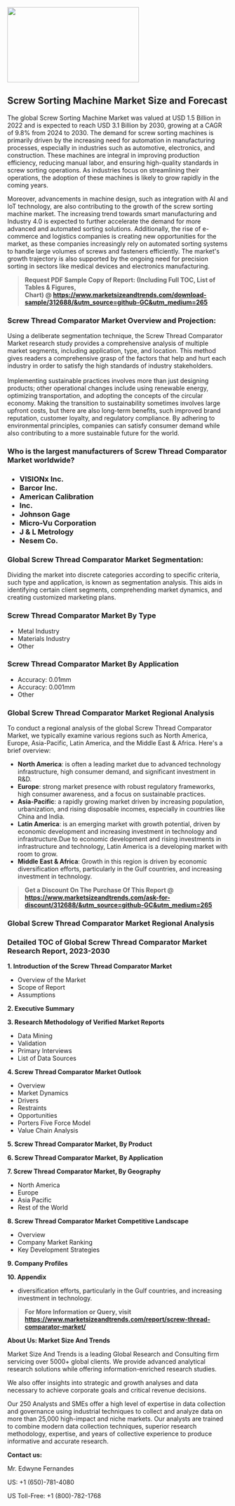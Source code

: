 <p><img class="alignnone size-medium wp-image-20088" src="https://ffe5etoiles.com/wp-content/uploads/2024/12/MST1-300x171.png" alt="" width="300" height="171" /></p><h2>Screw Sorting Machine Market Size and Forecast</h2><p>The global Screw Sorting Machine Market was valued at USD 1.5 Billion in 2022 and is expected to reach USD 3.1 Billion by 2030, growing at a CAGR of 9.8% from 2024 to 2030. The demand for screw sorting machines is primarily driven by the increasing need for automation in manufacturing processes, especially in industries such as automotive, electronics, and construction. These machines are integral in improving production efficiency, reducing manual labor, and ensuring high-quality standards in screw sorting operations. As industries focus on streamlining their operations, the adoption of these machines is likely to grow rapidly in the coming years.</p><p>Moreover, advancements in machine design, such as integration with AI and IoT technology, are also contributing to the growth of the screw sorting machine market. The increasing trend towards smart manufacturing and Industry 4.0 is expected to further accelerate the demand for more advanced and automated sorting solutions. Additionally, the rise of e-commerce and logistics companies is creating new opportunities for the market, as these companies increasingly rely on automated sorting systems to handle large volumes of screws and fasteners efficiently. The market's growth trajectory is also supported by the ongoing need for precision sorting in sectors like medical devices and electronics manufacturing.</p></p><blockquote id="" class=""><strong>Request PDF Sample Copy of Report: (Including Full TOC, List of Tables &amp; Figures, Chart)&nbsp;@&nbsp;<strong><a href="https://www.marketsizeandtrends.com/download-sample/312688/&utm_source=github-GC&utm_medium=265" target="_blank">https://www.marketsizeandtrends.com/download-sample/312688/&utm_source=github-GC&utm_medium=265</a></strong></strong></blockquote><h3 id="" class="">Screw Thread Comparator Market&nbsp;Overview and Projection:</h3><p id="" class="">Using a deliberate segmentation technique, the Screw Thread Comparator Market research study provides a comprehensive analysis of multiple market segments, including application, type, and location. This method gives readers a comprehensive grasp of the factors that help and hurt each industry in order to satisfy the high standards of industry stakeholders. <br /> <br />Implementing sustainable practices involves more than just designing products; other operational changes include using renewable energy, optimizing transportation, and adopting the concepts of the circular economy. Making the transition to sustainability sometimes involves large upfront costs, but there are also long-term benefits, such improved brand reputation, customer loyalty, and regulatory compliance. By adhering to environmental principles, companies can satisfy consumer demand while also contributing to a more sustainable future for the world.</p><h3 id="" class="">Who is the largest manufacturers of&nbsp;Screw Thread Comparator Market worldwide?</h3><h3 class=""><p><ul><li>VISIONx Inc. </li><li> Barcor Inc. </li><li> American Calibration </li><li> Inc. </li><li> Johnson Gage </li><li> Micro-Vu Corporation </li><li> J & L Metrology </li><li> Nesem Co.</li></ul></p></h3><h3 id="" class="">Global&nbsp;Screw Thread Comparator Market Segmentation:</h3><p id="" class="">Dividing the market into discrete categories according to specific criteria, such type and application, is known as segmentation analysis. This aids in identifying certain client segments, comprehending market dynamics, and creating customized marketing plans.</p><h3 id="" class="">Screw Thread Comparator Market&nbsp;By Type</h3><p><p><ul><li>Metal Industry</li><li> Materials Industry</li><li> Other</p></li></ul></p></p><h3 id="" class="">Screw Thread Comparator Market&nbsp;By Application</h3><p class=""><p><ul><li>Accuracy: 0.01mm</li><li> Accuracy: 0.001mm</li><li> Other</li></ul></p></p><h3 id="" class="">Global Screw Thread Comparator Market Regional Analysis</h3><p id="" class="">To conduct a regional analysis of the global Screw Thread Comparator Market, we typically examine various regions such as North America, Europe, Asia-Pacific, Latin America, and the Middle East &amp; Africa. Here's a brief overview:</p><ul><li><strong>North America</strong>: is often a leading market due to advanced technology infrastructure, high consumer demand, and significant investment in R&amp;D.</li><li><strong>Europe</strong>: strong market presence with robust regulatory frameworks, high consumer awareness, and a focus on sustainable practices.</li><li><strong>Asia-Pacific</strong>: a rapidly growing market driven by increasing population, urbanization, and rising disposable incomes, especially in countries like China and India.</li><li><strong>Latin America</strong>: is an emerging market with growth potential, driven by economic development and increasing investment in technology and infrastructure.Due to economic development and rising investments in infrastructure and technology, Latin America is a developing market with room to grow.</li><li><strong>Middle East &amp; Africa</strong>: Growth in this region is driven by economic diversification efforts, particularly in the Gulf countries, and increasing investment in technology.</li></ul><blockquote id="" class=""><strong>Get a Discount On The Purchase Of This Report @ <strong><a href="https://www.marketsizeandtrends.com/ask-for-discount/312688/&utm_source=github-GC&utm_medium=265" target="_blank">https://www.marketsizeandtrends.com/ask-for-discount/312688/&utm_source=github-GC&utm_medium=265</a></strong></strong></blockquote><h3 id="" class="">Global Screw Thread Comparator Market Regional Analysis</h3><h3 id="" class="">Detailed TOC of Global Screw Thread Comparator Market Research Report, 2023-2030</h3><p id="" class=""><strong>1. Introduction of the Screw Thread Comparator Market</strong></p><ul><li>Overview of the Market</li><li>Scope of Report</li><li>Assumptions</li></ul><p id="" class=""><strong>2. Executive Summary</strong></p><p id="" class=""><strong>3. Research Methodology of Verified Market Reports</strong></p><ul><li>Data Mining</li><li>Validation</li><li>Primary Interviews</li><li>List of Data Sources</li></ul><p id="" class=""><strong>4. Screw Thread Comparator Market Outlook</strong></p><ul><li>Overview</li><li>Market Dynamics</li><li>Drivers</li><li>Restraints</li><li>Opportunities</li><li>Porters Five Force Model</li><li>Value Chain Analysis</li></ul><p id="" class=""><strong>5. Screw Thread Comparator Market, By Product</strong></p><p id="" class=""><strong>6. Screw Thread Comparator Market, By Application</strong></p><p id="" class=""><strong>7. Screw Thread Comparator Market, By Geography</strong></p><ul><li>North America</li><li>Europe</li><li>Asia Pacific</li><li>Rest of the World</li></ul><p id="" class=""><strong>8. Screw Thread Comparator Market Competitive Landscape</strong></p><ul><li>Overview</li><li>Company Market Ranking</li><li>Key Development Strategies</li></ul><p id="" class=""><strong>9. Company Profiles</strong></p><p id="" class=""><strong>10. Appendix</strong></p><ul><li>diversification efforts, particularly in the Gulf countries, and increasing investment in technology.</li></ul><blockquote id="" class=""><strong>For More Information or Query, visit <strong><strong><a href="https://www.marketsizeandtrends.com/report/screw-thread-comparator-market/" target="_blank">https://www.marketsizeandtrends.com/report/screw-thread-comparator-market/</a></strong></strong></strong></blockquote><p id="" class=""><strong>About Us: Market Size And Trends</strong></p><p id="" class="">Market Size And Trends is a leading Global Research and Consulting firm servicing over 5000+ global clients. We provide advanced analytical research solutions while offering information-enriched research studies.</p><p id="" class="">We also offer insights into strategic and growth analyses and data necessary to achieve corporate goals and critical revenue decisions.</p><p id="" class="">Our 250 Analysts and SMEs offer a high level of expertise in data collection and governance using industrial techniques to collect and analyze data on more than 25,000 high-impact and niche markets. Our analysts are trained to combine modern data collection techniques, superior research methodology, expertise, and years of collective experience to produce informative and accurate research.</p><p id="" class=""><strong>Contact us:</strong></p><p id="" class="">Mr. Edwyne Fernandes</p><p id="" class="">US: +1 (650)-781-4080</p><p id="" class="">US Toll-Free: +1 (800)-782-1768</p>
